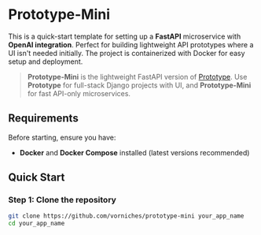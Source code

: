 # Prototype-Mini

This is a quick-start template for setting up a **FastAPI** microservice with **OpenAI integration**. Perfect for building lightweight API prototypes where a UI isn't needed initially. The project is containerized with Docker for easy setup and deployment.

> **Prototype-Mini** is the lightweight FastAPI version of [Prototype](https://github.com/vorniches/prototype). Use **Prototype** for full-stack Django projects with UI, and **Prototype-Mini** for fast API-only microservices.

## Requirements

Before starting, ensure you have:

- **Docker** and **Docker Compose** installed (latest versions recommended)

## Quick Start

### Step 1: Clone the repository
```bash
git clone https://github.com/vorniches/prototype-mini your_app_name
cd your_app_name